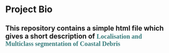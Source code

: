<style>
  h {color: rgb(56,125,125); font-family:"verdana"; font-size:20px}
</style>
# Project Bio
## This repository contains a simple html file which gives a short description of <h> Localisation and Multiclass segmentation of Coastal Debris </h> 
